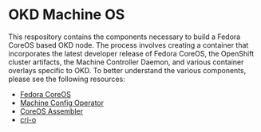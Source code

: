 # OKD Machine OS

This respository contains the components necessary to build a Fedora CoreOS based OKD node. The process involves creating a container that incorporates the latest developer release of Fedora CoreOS, the OpenShift cluster artifacts, the Machine Controller Daemon, and various container overlays specific to OKD. To better understand the various components, please see the following resources:

* [Fedora CoreOS](https://docs.fedoraproject.org/en-US/fedora-coreos/) 
* [Machine Config Operator](https://github.com/openshift/machine-config-operator)
* [CoreOS Assembler](https://github.com/coreos/coreos-assembler)
* [cri-o](https://cri-o.io)
